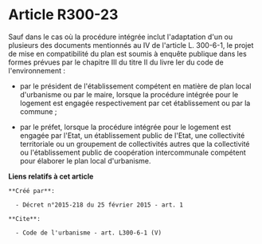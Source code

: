 # Article R300-23

Sauf dans le cas où la procédure intégrée inclut l'adaptation d'un ou plusieurs des documents mentionnés au IV de l'article
L. 300-6-1, le projet de mise en compatibilité du plan est soumis à enquête publique dans les formes prévues par le chapitre
III du titre II du livre Ier du code de l'environnement :

- par le président de l'établissement compétent en matière de plan local d'urbanisme ou par le maire, lorsque la procédure
intégrée pour le logement est engagée respectivement par cet établissement ou par la commune ;

- par le préfet, lorsque la procédure intégrée pour le logement est engagée par l'Etat, un établissement public de l'Etat,
une collectivité territoriale ou un groupement de collectivités autres que la collectivité ou l'établissement public de
coopération intercommunale compétent pour élaborer le plan local d'urbanisme.

**Liens relatifs à cet article**

	**Créé par**:

	  - Décret n°2015-218 du 25 février 2015 - art. 1

	**Cite**:

	  - Code de l'urbanisme - art. L300-6-1 (V)
